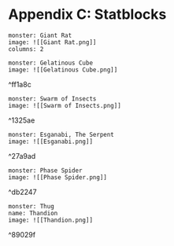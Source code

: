 # Appendix C: Statblocks
```statblock
monster: Giant Rat 
image: ![[Giant Rat.png]]
columns: 2

```

  
```statblock
monster: Gelatinous Cube
image: ![[Gelatinous Cube.png]]
```

^ff1a8c

```statblock
monster: Swarm of Insects
image: ![[Swarm of Insects.png]]
```

^1325ae


```statblock
monster: Esganabi, The Serpent
image: ![[Esganabi.png]]
```

^27a9ad

```statblock
monster: Phase Spider
image: ![[Phase Spider.png]]
```

^db2247

```statblock
monster: Thug
name: Thandion
image: ![[Thandion.png]]
```

^89029f


